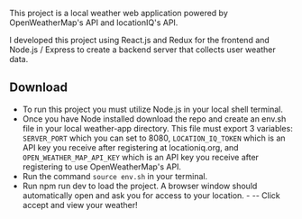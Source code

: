 This project is a local weather web application powered by OpenWeatherMap's API and locationIQ's API.

I developed this project using React.js and Redux for the frontend and Node.js / Express to create a backend server that collects user weather data.

## Download

- To run this project you must utilize Node.js in your local shell terminal.
- Once you have Node installed download the repo and create an env.sh file in your local weather-app directory. This file must export 3 variables: `SERVER_PORT` which you can set to 8080, `LOCATION_IQ_TOKEN` which is an API key you receive after registering at locationiq.org, and `OPEN_WEATHER_MAP_API_KEY` which is an API key you receive after registering to use OpenWeatherMap's API. 
- Run the command `source env.sh` in your terminal.
- Run npm run dev to load the project. A browser window should automatically open and ask you for access to your location. - -- Click accept and view your weather!
